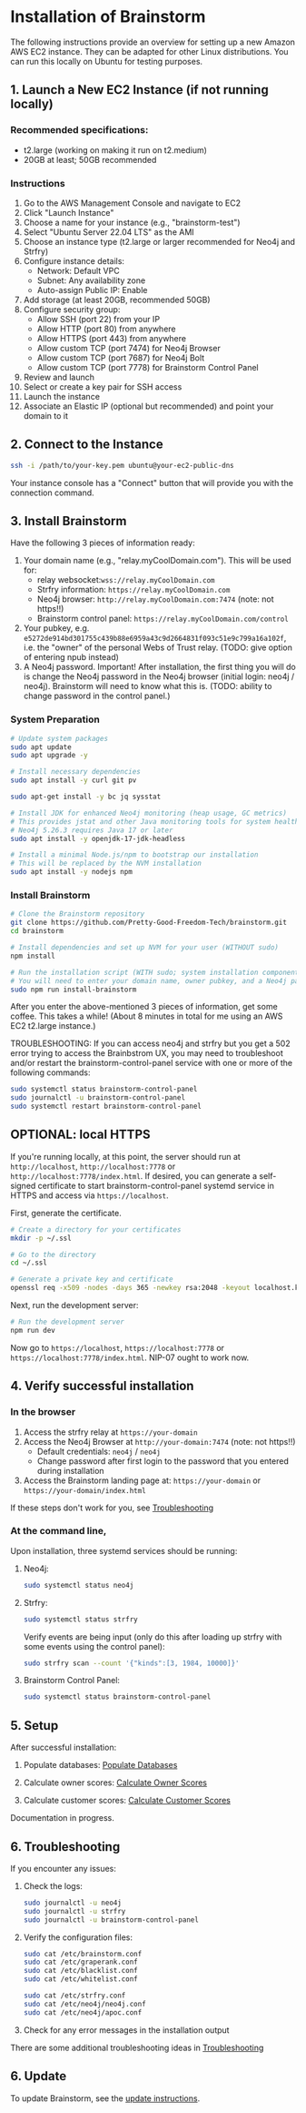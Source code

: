 # Installation of Brainstorm

The following instructions provide an overview for setting up a new Amazon AWS EC2 instance. They can be adapted for other Linux distributions. You can run this locally on Ubuntu for testing purposes.

## 1. Launch a New EC2 Instance (if not running locally)

### Recommended specifications:

- t2.large (working on making it run on t2.medium)
- 20GB at least; 50GB recommended

### Instructions

1. Go to the AWS Management Console and navigate to EC2
2. Click "Launch Instance"
3. Choose a name for your instance (e.g., "brainstorm-test")
4. Select "Ubuntu Server 22.04 LTS" as the AMI
5. Choose an instance type (t2.large or larger recommended for Neo4j and Strfry)
6. Configure instance details:
   - Network: Default VPC
   - Subnet: Any availability zone
   - Auto-assign Public IP: Enable
7. Add storage (at least 20GB, recommended 50GB)
8. Configure security group:
   - Allow SSH (port 22) from your IP
   - Allow HTTP (port 80) from anywhere
   - Allow HTTPS (port 443) from anywhere
   - Allow custom TCP (port 7474) for Neo4j Browser
   - Allow custom TCP (port 7687) for Neo4j Bolt
   - Allow custom TCP (port 7778) for Brainstorm Control Panel
9. Review and launch
10. Select or create a key pair for SSH access
11. Launch the instance
12. Associate an Elastic IP (optional but recommended) and point your domain to it

## 2. Connect to the Instance

```bash
ssh -i /path/to/your-key.pem ubuntu@your-ec2-public-dns
```

Your instance console has a "Connect" button that will provide you with the connection command.

## 3. Install Brainstorm

Have the following 3 pieces of information ready:

1. Your domain name (e.g., "relay.myCoolDomain.com"). This will be used for:
   - relay websocket:`wss://relay.myCoolDomain.com`
   - Strfry information: `https://relay.myCoolDomain.com`
   - Neo4j browser: `http://relay.myCoolDomain.com:7474` (note: not https!!)
   - Brainstorm control panel: `https://relay.myCoolDomain.com/control`
2. Your pubkey, e.g. `e5272de914bd301755c439b88e6959a43c9d2664831f093c51e9c799a16a102f`, i.e. the "owner" of the personal Webs of Trust relay. (TODO: give option of entering npub instead)
3. A Neo4j password. Important! After installation, the first thing you will do is change the Neo4j password in the Neo4j browser (initial login: neo4j / neo4j). Brainstorm will need to know what this is. (TODO: ability to change password in the control panel.)

### System Preparation

```bash
# Update system packages
sudo apt update
sudo apt upgrade -y

# Install necessary dependencies
sudo apt install -y curl git pv

sudo apt-get install -y bc jq sysstat

# Install JDK for enhanced Neo4j monitoring (heap usage, GC metrics)
# This provides jstat and other Java monitoring tools for system health monitoring
# Neo4j 5.26.3 requires Java 17 or later
sudo apt install -y openjdk-17-jdk-headless

# Install a minimal Node.js/npm to bootstrap our installation
# This will be replaced by the NVM installation
sudo apt install -y nodejs npm
```

### Install Brainstorm

```bash
# Clone the Brainstorm repository
git clone https://github.com/Pretty-Good-Freedom-Tech/brainstorm.git
cd brainstorm

# Install dependencies and set up NVM for your user (WITHOUT sudo)
npm install

# Run the installation script (WITH sudo; system installation components require root privileges)
# You will need to enter your domain name, owner pubkey, and a Neo4j password
sudo npm run install-brainstorm
```

After you enter the above-mentioned 3 pieces of information, get some coffee. This takes a while! (About 8 minutes in total for me using an AWS EC2 t2.large instance.)

TROUBLESHOOTING: If you can access neo4j and strfry but you get a 502 error trying to access the Brainbstrom UX, you may need to troubleshoot and/or restart the brainstorm-control-panel service with one or more of the following commands:

```bash
sudo systemctl status brainstorm-control-panel
sudo journalctl -u brainstorm-control-panel
sudo systemctl restart brainstorm-control-panel
```

## OPTIONAL: local HTTPS

If you're running locally, at this point, the server should run at `http://localhost`, `http://localhost:7778` or `http://localhost:7778/index.html`. If desired, you can generate a self-signed certificate to start brainstorm-control-panel systemd service in HTTPS and access via `https://localhost`.

First, generate the certificate. 

```bash
# Create a directory for your certificates
mkdir -p ~/.ssl

# Go to the directory
cd ~/.ssl

# Generate a private key and certificate
openssl req -x509 -nodes -days 365 -newkey rsa:2048 -keyout localhost.key -out localhost.crt
```

Next, run the development server:

```bash
# Run the development server
npm run dev
```

Now go to `https://localhost`, `https://localhost:7778` or `https://localhost:7778/index.html`. NIP-07 ought to work now.

## 4. Verify successful installation

### In the browser

1. Access the strfry relay at `https://your-domain`
2. Access the Neo4j Browser at `http://your-domain:7474` (note: not https!!)
   - Default credentials: `neo4j` / `neo4j`
   - Change password after first login to the password that you entered during installation
3. Access the Brainstorm landing page at: `https://your-domain` or `https://your-domain/index.html`

If these steps don't work for you, see [Troubleshooting](TROUBLESHOOTING.md)

### At the command line, 

Upon installation, three systemd services should be running:

1. Neo4j:
   ```bash
   sudo systemctl status neo4j
   ```

2. Strfry:
   ```bash
   sudo systemctl status strfry
   ```

   Verify events are being input (only do this after loading up strfry with some events using the control panel):

   ```bash
   sudo strfry scan --count '{"kinds":[3, 1984, 10000]}'
   ```

3. Brainstorm Control Panel:
   ```bash
   sudo systemctl status brainstorm-control-panel
   ```

## 5. Setup

After successful installation:

1. Populate databases: [Populate Databases](POPULATE_DATABASES.md)

2. Calculate owner scores: [Calculate Owner Scores](CALCULATE_OWNER_SCORES.md)

3. Calculate customer scores: [Calculate Customer Scores](CALCULATE_CUSTOMER_SCORES.md)

Documentation in progress.

## 6. Troubleshooting

If you encounter any issues:

1. Check the logs:
   ```bash
   sudo journalctl -u neo4j
   sudo journalctl -u strfry
   sudo journalctl -u brainstorm-control-panel
   ```

2. Verify the configuration files:
   ```bash
   sudo cat /etc/brainstorm.conf
   sudo cat /etc/graperank.conf
   sudo cat /etc/blacklist.conf
   sudo cat /etc/whitelist.conf

   sudo cat /etc/strfry.conf
   sudo cat /etc/neo4j/neo4j.conf
   sudo cat /etc/neo4j/apoc.conf
   ```

3. Check for any error messages in the installation output

There are some additional troubleshooting ideas in [Troubleshooting](TROUBLESHOOTING.md)

## 6. Update

To update Brainstorm, see the [update instructions](docs/UPDATE_INSTRUCTIONS.md).
